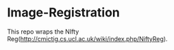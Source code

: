 # Image-Registration
This repo wraps the NIfty Reg(http://cmictig.cs.ucl.ac.uk/wiki/index.php/NiftyReg).
